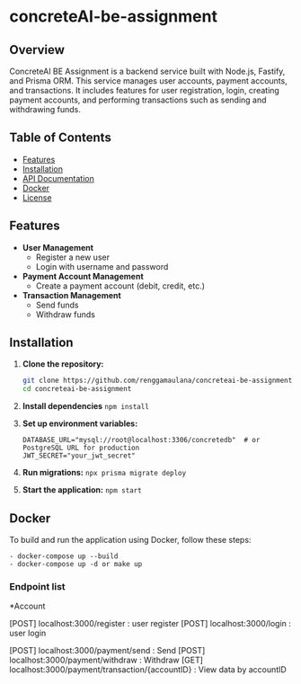 # concreteAI-be-assignment

## Overview

ConcreteAI BE Assignment is a backend service built with Node.js, Fastify, and Prisma ORM. This service manages user accounts, payment accounts, and transactions. It includes features for user registration, login, creating payment accounts, and performing transactions such as sending and withdrawing funds.

## Table of Contents

- [Features](#features)
- [Installation](#installation)
- [API Documentation](#api-documentation)
- [Docker](#docker)
- [License](#license)

## Features

- **User Management**
  - Register a new user
  - Login with username and password
- **Payment Account Management**
  - Create a payment account (debit, credit, etc.)
- **Transaction Management**
  - Send funds
  - Withdraw funds

## Installation

1. **Clone the repository:**

   ```bash
   git clone https://github.com/renggamaulana/concreteai-be-assignment.git
   cd concreteai-be-assignment
   ```
2. **Install dependencies** 
    ```npm install```

3. **Set up environment variables:**    
    ```
    DATABASE_URL="mysql://root@localhost:3306/concretedb"  # or PostgreSQL URL for production
    JWT_SECRET="your_jwt_secret"
    ```

4. **Run migrations:**
    ``` npx prisma migrate deploy ```

5. **Start the application:**
    ``` npm start ```

## Docker
To build and run the application using Docker, follow these steps:

```
- docker-compose up --build
- docker-compose up -d or make up

```

### Endpoint list

*Account 

[POST] localhost:3000/register : user register
[POST] localhost:3000/login : user login

[POST] localhost:3000/payment/send : Send
[POST] localhost:3000/payment/withdraw : Withdraw
[GET] localhost:3000/payment/transaction/{accountID} : View data by accountID